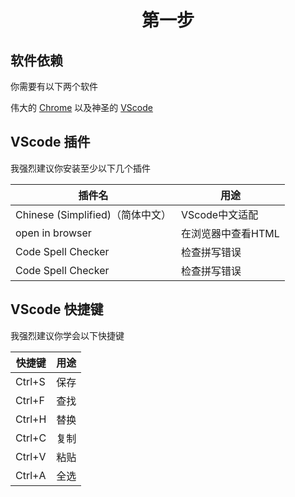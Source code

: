 <div align="center">

# 第一步

</div>

## 软件依赖

你需要有以下两个软件

伟大的 [Chrome](https://www.google.cn/intl/zh-CN/chrome/) 以及神圣的 [VScode](https://code.visualstudio.com/)

## VScode 插件

我强烈建议你安装至少以下几个插件

| 插件名 | 用途 |
| --- | ---|
| Chinese (Simplified)（简体中文） | VScode中文适配 |
| open in browser | 在浏览器中查看HTML |
| Code Spell Checker | 检查拼写错误 |
| Code Spell Checker | 检查拼写错误 |

## VScode 快捷键

我强烈建议你学会以下快捷键

| 快捷键 | 用途 |
| --- | ---|
| Ctrl+S | 保存 |
| Ctrl+F | 查找 |
| Ctrl+H | 替换 |
| Ctrl+C | 复制 |
| Ctrl+V | 粘贴 |
| Ctrl+A | 全选 |
